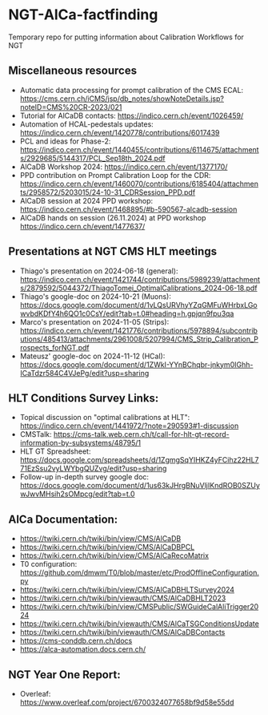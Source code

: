 # NGT-AlCa-factfinding
Temporary repo for putting information about Calibration Workflows for NGT

## Miscellaneous resources
- Automatic data processing for prompt calibration of the CMS ECAL: https://cms.cern.ch/iCMS/jsp/db_notes/showNoteDetails.jsp?noteID=CMS%20CR-2023/021
- Tutorial for AlCaDB contacts: https://indico.cern.ch/event/1026459/
- Automation of HCAL-pedestals updates: https://indico.cern.ch/event/1420778/contributions/6017439
- PCL and ideas for Phase-2: https://indico.cern.ch/event/1440455/contributions/6114675/attachments/2929685/5144317/PCL_Sep18th_2024.pdf
- AlCaDB Workshop 2024: https://indico.cern.ch/event/1377170/
- PPD contribution on Prompt Calibration Loop for the CDR: https://indico.cern.ch/event/1460070/contributions/6185404/attachments/2958572/5203015/24-10-31_CDRSession_PPD.pdf
- AlCaDB session at 2024 PPD workshop: https://indico.cern.ch/event/1468895/#b-590567-alcadb-session
- AlCaDB hands on session (26.11.2024) at PPD workshop https://indico.cern.ch/event/1477637/

## Presentations at NGT CMS HLT meetings
- Thiago's presentation on 2024-06-18 (general): https://indico.cern.ch/event/1421744/contributions/5989239/attachments/2879592/5044372/ThiagoTomei_OptimalCalibrations_2024-06-18.pdf
- Thiago's google-doc on 2024-10-21 (Muons): https://docs.google.com/document/d/1vLQsURVhyYZqGMFuWHrbxLGowvbdKDfY4h6QO1c0CsY/edit?tab=t.0#heading=h.gpjqn9fpu3qa
- Marco's presentation on 2024-11-05 (Strips): https://indico.cern.ch/event/1421776/contributions/5978894/subcontributions/485413/attachments/2961008/5207994/CMS_Strip_Calibration_Prospects_forNGT.pdf
- Mateusz' google-doc on 2024-11-12 (HCal): https://docs.google.com/document/d/1ZWkI-YYnBChqbr-jnkym0IGhh-ICaTdzr584C4VJePg/edit?usp=sharing 

## HLT Conditions Survey Links:
- Topical discussion on "optimal calibrations at HLT": https://indico.cern.ch/event/1441972/?note=290593#1-discussion
- CMSTalk: https://cms-talk.web.cern.ch/t/call-for-hlt-gt-record-information-by-subsystems/48795/1
- HLT GT Spreadsheet: https://docs.google.com/spreadsheets/d/1ZgmgSqYIHKZ4yFCihz22HL771EzSsu2vyLWYbgQUZvg/edit?usp=sharing
- Follow-up in-depth survey google doc: https://docs.google.com/document/d/1us63kJHrgBNuVljIKndROB0SZUywJwvMHsih2sOMpcg/edit?tab=t.0

## AlCa Documentation:
- https://twiki.cern.ch/twiki/bin/view/CMS/AlCaDB
- https://twiki.cern.ch/twiki/bin/view/CMS/AlCaDBPCL 
- https://twiki.cern.ch/twiki/bin/view/CMS/AlCaRecoMatrix
- T0 configuration: https://github.com/dmwm/T0/blob/master/etc/ProdOfflineConfiguration.py 
- https://twiki.cern.ch/twiki/bin/view/CMS/AlCaDBHLTSurvey2024
- https://twiki.cern.ch/twiki/bin/viewauth/CMS/AlCaDBHLT2023 
- https://twiki.cern.ch/twiki/bin/view/CMSPublic/SWGuideCalAliTrigger2024 
- https://twiki.cern.ch/twiki/bin/viewauth/CMS/AlCaTSGConditionsUpdate 
- https://twiki.cern.ch/twiki/bin/viewauth/CMS/AlCaDBContacts 
- https://cms-conddb.cern.ch/docs
- https://alca-automation.docs.cern.ch/

## NGT Year One Report:
- Overleaf: https://www.overleaf.com/project/6700324077658bf9d58e55dd

